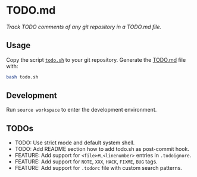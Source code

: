 # TODO.md

*Track TODO comments of any git repository in a TODO.md file.*

## Usage

Copy the script [`todo.sh`](todo.sh) to your git repository.
Generate the [TODO.md](TODO.md) file with:

```bash
bash todo.sh
```

## Development

Run `source workspace` to enter the development environment.

## TODOs

- TODO: Use strict mode and default system shell.
- TODO: Add README section how to add todo.sh as post-commit hook.
- FEATURE: Add support for `<file>#L<linenumber>` entries in `.todoignore`.
- FEATURE: Add support for `NOTE`, `XXX`, `HACK`, `FIXME`, `BUG` tags.
- FEATURE: Add support for `.todorc` file with custom search patterns.

